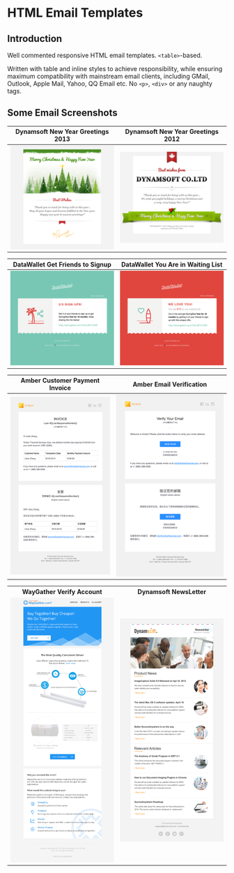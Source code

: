 # HTML Email Templates

## Introduction

Well commented responsive HTML email templates. `<table>`-based.

Written with table and inline styles to achieve responsibility, while ensuring maximum compatibility with mainstream email clients, including GMail, Outlook, Apple Mail, Yahoo, QQ Email etc. No `<p>`, `<div>` or any naughty tags.

## Some Email Screenshots

Dynamsoft New Year Greetings 2013 | Dynamsoft New Year Greetings 2012
:---:|:---:
![Dynamsoft New Year Greetings 2013](dynamsoft/NewYearGreetings131218.png) | ![Dynamsoft New Year Greetings 2012](dynamsoft/NewYearGreetings121220.png)

DataWallet Get Friends to Signup | DataWallet You Are in Waiting List
:---:|:---:
![DataWallet Get Friends to Signup](datawallet/GetFriendsToSignUp.png) | ![DataWallet You Are in Waiting List](datawallet/YouAreInWaitingList.png)

Amber Customer Payment Invoice | Amber Email Verification
:---:|:---:
![Amber Customer Payment Invoice](amber/CustomerPaymentInvoice.png) | ![WayGather Verify Account](amber/EmailVerificationTemplate.png)

<table>
<tr><th>WayGather Verify Account</th><th>Dynamsoft NewsLetter</th></tr>
<tr><td width="50%"><img src="waygather/promo/Promo.png" border="0"></td><td width="50%"><img src="dynamsoft/NewsLetter140507.png" border="0"></td></tr>
</table>

